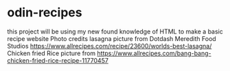 # odin-recipes
this project will be using my new found knowledge of HTML to make a basic recipe website
Photo credits
lasagna picture from Dotdash Meredith Food Studios https://www.allrecipes.com/recipe/23600/worlds-best-lasagna/
Chicken fried Rice picture from https://www.allrecipes.com/bang-bang-chicken-fried-rice-recipe-11770457